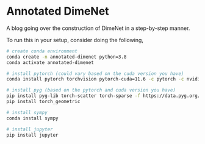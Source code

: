 # Annotated DimeNet
A blog going over the construction of DimeNet in a step-by-step manner.

To run this in your setup, consider doing the following,
```bash
# create conda environment
conda create -n annotated-dimenet python=3.8
conda activate annotated-dimenet

# install pytorch (could vary based on the cuda version you have)
conda install pytorch torchvision pytorch-cuda=11.6 -c pytorch -c nvidia

# install pyg (based on the pytorch and cuda version you have)
pip install pyg-lib torch-scatter torch-sparse -f https://data.pyg.org/whl/torch-1.13.1+cu116.html
pip install torch_geometric

# install sympy
conda install sympy

# install jupyter
pip install jupyter
```
